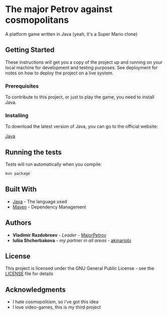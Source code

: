# The major Petrov against cosmopolitans

A platform game written in Java (yeah, it's a Super Mario clone)

## Getting Started

These instructions will get you a copy of the project up and running on your local machine for development and testing purposes. See deployment for notes on how to deploy the project on a live system.

### Prerequisites

To contribute to this project, or just to play the game, you need to install Java.

### Installing

To download the latest version of Java, you can go to the official website:

[Java](http://www.oracle.com/technetwork/java/javase/downloads/index.html)

## Running the tests

Tests will run automatically when you compile:

```bash
mvn package
```

## Built With

* [Java](http://www.oracle.com/technetwork/java/javase/downloads/index.html) - The language used
* [Maven](https://maven.apache.org/) - Dependency Management

## Authors

* **Vladimir Razdobreev** - *Leader* - [MajorPetrov](https://github.com/MajorPetrov)
* **Iuliia Shcherbakova** - *my partner in all areas* - [akinariobi](https://github.com/akinariobi)

## License

This project is licensed under the GNU General Public License - see the [LICENSE](LICENSE) file for details

## Acknowledgments

* I hate cosmopolitism, so i've got this idea
* I love video-games, this is my third project